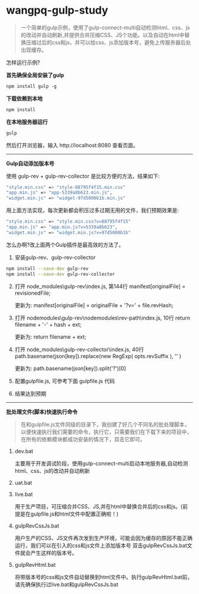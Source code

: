 ﻿# wangpq-gulp-study

> 一个简单的gulp示例，使用了gulp-connect-multi自动检测html、css、js的改动并自动刷新,并提供合并压缩CSS、JS个功能。以及自动在html中替换压缩过后的css和js，并可以给css、js添加版本号，避免上传服务器后处出现缓存。

怎样运行示例?

**首先确保全局安装了gulp**
```bash
npm install gulp -g
```

**下载依赖到本地**
```bash
npm install  
```

**在本地服务器运行**
```bash
gulp
```
然后打开浏览器，输入 http://localhost:8080 查看页面。

***

**Gulp自动添加版本号**

使用 gulp-rev + gulp-rev-collector 是比较方便的方法，结果如下:

```bash
"style.min.css" => "style-88795f4f15.min.css"
"app.min.js" => "app-5339a8b623.min.js",
"widget.min.js" => "widget-97d5000b1b.min.js"
```

用上面方法实现，每次更新都会积压过多过期无用的文件，我们预期效果是:

```bash
"style.min.css" => "style.min.css?v=88795f4f15"
"app.min.js" => "app.min.js?v=5339a8b623",
"widget.min.js" => "widget.min.js?v=97d5000b1b"
```

怎么办啊?改上面两个Gulp插件是最高效的方法了。

1. 安装gulp-rev、gulp-rev-collector

```bash
npm install --save-dev gulp-rev 
npm install --save-dev gulp-rev-collector
```

2. 打开 node_modules\gulp-rev\index.js,
    第144行 manifest[originalFile] = revisionedFile; 

    更新为: manifest[originalFile] = originalFile + '?v=' + file.revHash;


3. 打开 nodemodules\gulp-rev\nodemodules\rev-path\index.js,
    10行 return filename + '-' + hash + ext; 

    更新为: return filename + ext;


4. 打开 node_modules\gulp-rev-collector\index.js,
    40行  path.basename(json[key]).replace(new RegExp( opts.revSuffix ), '' ) 

    更新为: path.basename(json[key]).split('?')[0] 


5. 配置gulpfile.js, 可参考下面 gulpfile.js 代码


6. 结果达到预期


***
**批处理文件(脚本)快速执行命令**
   
> 在和gulpfile.js文件同级的目录下，我创建了好几个不同名的批处理脚本，以便快速执行我们需要的命令，执行它，只需要我们在下载下来的项目中，在所有的依赖模块都成功安装的情况下，双击它即可。

1. dev.bat

    主要用于开发调试阶段，使用gulp-connect-multi启动本地服务器,自动检测html、css、js的改动并自动刷新

2. uat.bat

3. live.bat
   
    用于生产项目，可压缩合并CSS、JS,并在html中替换合并后的css和js。(前提是在gulpfile.js和html文件中配置正确啦！)

4. gulpRevCssJs.bat

    用户生产的CSS、JS文件再次发到生产环境，可能会因为缓存的原因不能正确运行，我们可以在引入的css和js文件上添加版本号
    双击gulpRevCssJs.bat文件就会产生这样的版本号。

5. gulpRevHtml.bat
    
    将带版本号的css和js文件自动替换到html文件中。执行gulpRevHtml.bat前，请先确保执行过live.bat和gulpRevCssJs.bat